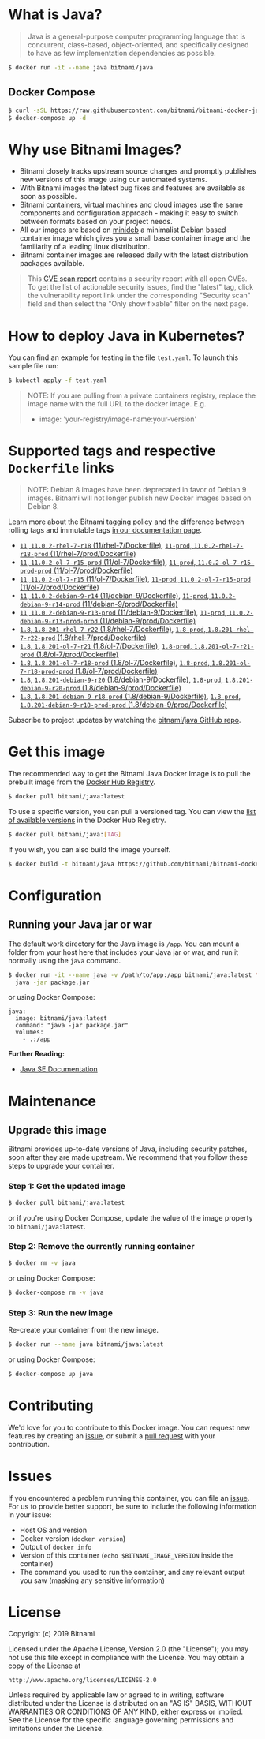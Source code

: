 # What is Java?

> Java is a general-purpose computer programming language that is concurrent, class-based, object-oriented, and specifically designed to have as few implementation dependencies as possible.

```bash
$ docker run -it --name java bitnami/java
```

## Docker Compose

```bash
$ curl -sSL https://raw.githubusercontent.com/bitnami/bitnami-docker-java/master/docker-compose.yml > docker-compose.yml
$ docker-compose up -d
```

# Why use Bitnami Images?

* Bitnami closely tracks upstream source changes and promptly publishes new versions of this image using our automated systems.
* With Bitnami images the latest bug fixes and features are available as soon as possible.
* Bitnami containers, virtual machines and cloud images use the same components and configuration approach - making it easy to switch between formats based on your project needs.
* All our images are based on [minideb](https://github.com/bitnami/minideb) a minimalist Debian based container image which gives you a small base container image and the familiarity of a leading linux distribution.
* Bitnami container images are released daily with the latest distribution packages available.


> This [CVE scan report](https://quay.io/repository/bitnami/java?tab=tags) contains a security report with all open CVEs. To get the list of actionable security issues, find the "latest" tag, click the vulnerability report link under the corresponding "Security scan" field and then select the "Only show fixable" filter on the next page.

# How to deploy Java in Kubernetes?

You can find an example for testing in the file `test.yaml`. To launch this sample file run:

```bash
$ kubectl apply -f test.yaml
```

> NOTE: If you are pulling from a private containers registry, replace the image name with the full URL to the docker image. E.g.
>
> - image: 'your-registry/image-name:your-version'

# Supported tags and respective `Dockerfile` links

> NOTE: Debian 8 images have been deprecated in favor of Debian 9 images. Bitnami will not longer publish new Docker images based on Debian 8.

Learn more about the Bitnami tagging policy and the difference between rolling tags and immutable tags [in our documentation page](https://docs.bitnami.com/containers/how-to/understand-rolling-tags-containers/).


- [`11`, `11.0.2-rhel-7-r18` (11/rhel-7/Dockerfile)](https://github.com/bitnami/bitnami-docker-java/blob/11.0.2-rhel-7-r18/11/rhel-7/Dockerfile), [`11-prod`, `11.0.2-rhel-7-r18-prod` (11/rhel-7/prod/Dockerfile)](https://github.com/bitnami/bitnami-docker-java/blob/11.0.2-rhel-7-r18/11/rhel-7/prod/Dockerfile)
- [`11`, `11.0.2-ol-7-r15-prod` (11/ol-7/Dockerfile)](https://github.com/bitnami/bitnami-docker-java/blob/11.0.2-ol-7-r15-prod/11/ol-7/Dockerfile), [`11-prod`, `11.0.2-ol-7-r15-prod-prod` (11/ol-7/prod/Dockerfile)](https://github.com/bitnami/bitnami-docker-java/blob/11.0.2-ol-7-r15-prod/11/ol-7/prod/Dockerfile)
- [`11`, `11.0.2-ol-7-r15` (11/ol-7/Dockerfile)](https://github.com/bitnami/bitnami-docker-java/blob/11.0.2-ol-7-r15/11/ol-7/Dockerfile), [`11-prod`, `11.0.2-ol-7-r15-prod` (11/ol-7/prod/Dockerfile)](https://github.com/bitnami/bitnami-docker-java/blob/11.0.2-ol-7-r15/11/ol-7/prod/Dockerfile)
- [`11`, `11.0.2-debian-9-r14` (11/debian-9/Dockerfile)](https://github.com/bitnami/bitnami-docker-java/blob/11.0.2-debian-9-r14/11/debian-9/Dockerfile), [`11-prod`, `11.0.2-debian-9-r14-prod` (11/debian-9/prod/Dockerfile)](https://github.com/bitnami/bitnami-docker-java/blob/11.0.2-debian-9-r14/11/debian-9/prod/Dockerfile)
- [`11`, `11.0.2-debian-9-r13-prod` (11/debian-9/Dockerfile)](https://github.com/bitnami/bitnami-docker-java/blob/11.0.2-debian-9-r13-prod/11/debian-9/Dockerfile), [`11-prod`, `11.0.2-debian-9-r13-prod-prod` (11/debian-9/prod/Dockerfile)](https://github.com/bitnami/bitnami-docker-java/blob/11.0.2-debian-9-r13-prod/11/debian-9/prod/Dockerfile)
- [`1.8`, `1.8.201-rhel-7-r22` (1.8/rhel-7/Dockerfile)](https://github.com/bitnami/bitnami-docker-java/blob/1.8.201-rhel-7-r22/1.8/rhel-7/Dockerfile), [`1.8-prod`, `1.8.201-rhel-7-r22-prod` (1.8/rhel-7/prod/Dockerfile)](https://github.com/bitnami/bitnami-docker-java/blob/1.8.201-rhel-7-r22/1.8/rhel-7/prod/Dockerfile)
- [`1.8`, `1.8.201-ol-7-r21` (1.8/ol-7/Dockerfile)](https://github.com/bitnami/bitnami-docker-java/blob/1.8.201-ol-7-r21/1.8/ol-7/Dockerfile), [`1.8-prod`, `1.8.201-ol-7-r21-prod` (1.8/ol-7/prod/Dockerfile)](https://github.com/bitnami/bitnami-docker-java/blob/1.8.201-ol-7-r21/1.8/ol-7/prod/Dockerfile)
- [`1.8`, `1.8.201-ol-7-r18-prod` (1.8/ol-7/Dockerfile)](https://github.com/bitnami/bitnami-docker-java/blob/1.8.201-ol-7-r18-prod/1.8/ol-7/Dockerfile), [`1.8-prod`, `1.8.201-ol-7-r18-prod-prod` (1.8/ol-7/prod/Dockerfile)](https://github.com/bitnami/bitnami-docker-java/blob/1.8.201-ol-7-r18-prod/1.8/ol-7/prod/Dockerfile)
- [`1.8`, `1.8.201-debian-9-r20` (1.8/debian-9/Dockerfile)](https://github.com/bitnami/bitnami-docker-java/blob/1.8.201-debian-9-r20/1.8/debian-9/Dockerfile), [`1.8-prod`, `1.8.201-debian-9-r20-prod` (1.8/debian-9/prod/Dockerfile)](https://github.com/bitnami/bitnami-docker-java/blob/1.8.201-debian-9-r20/1.8/debian-9/prod/Dockerfile)
- [`1.8`, `1.8.201-debian-9-r18-prod` (1.8/debian-9/Dockerfile)](https://github.com/bitnami/bitnami-docker-java/blob/1.8.201-debian-9-r18-prod/1.8/debian-9/Dockerfile), [`1.8-prod`, `1.8.201-debian-9-r18-prod-prod` (1.8/debian-9/prod/Dockerfile)](https://github.com/bitnami/bitnami-docker-java/blob/1.8.201-debian-9-r18-prod/1.8/debian-9/prod/Dockerfile)

Subscribe to project updates by watching the [bitnami/java GitHub repo](https://github.com/bitnami/bitnami-docker-java).

# Get this image

The recommended way to get the Bitnami Java Docker Image is to pull the prebuilt image from the [Docker Hub Registry](https://hub.docker.com/r/bitnami/java).

```bash
$ docker pull bitnami/java:latest
```

To use a specific version, you can pull a versioned tag. You can view the [list of available versions](https://hub.docker.com/r/bitnami/java/tags/) in the Docker Hub Registry.

```bash
$ docker pull bitnami/java:[TAG]
```

If you wish, you can also build the image yourself.

```bash
$ docker build -t bitnami/java https://github.com/bitnami/bitnami-docker-java.git
```

# Configuration

## Running your Java jar or war

The default work directory for the Java image is `/app`. You can mount a folder from your host here that includes your Java jar or war, and run it normally using the `java` command.

```bash
$ docker run -it --name java -v /path/to/app:/app bitnami/java:latest \
  java -jar package.jar
```

or using Docker Compose:

```
java:
  image: bitnami/java:latest
  command: "java -jar package.jar"
  volumes:
    - .:/app
```

**Further Reading:**

  - [Java SE Documentation](https://docs.oracle.com/javase/8/docs/api/)

# Maintenance

## Upgrade this image

Bitnami provides up-to-date versions of Java, including security patches, soon after they are made upstream. We recommend that you follow these steps to upgrade your container.

### Step 1: Get the updated image

```bash
$ docker pull bitnami/java:latest
```

or if you're using Docker Compose, update the value of the image property to `bitnami/java:latest`.

### Step 2: Remove the currently running container

```bash
$ docker rm -v java
```

or using Docker Compose:

```bash
$ docker-compose rm -v java
```

### Step 3: Run the new image

Re-create your container from the new image.

```bash
$ docker run --name java bitnami/java:latest
```

or using Docker Compose:

```bash
$ docker-compose up java
```

# Contributing

We'd love for you to contribute to this Docker image. You can request new features by creating an [issue](https://github.com/bitnami/bitnami-docker-java/issues), or submit a [pull request](https://github.com/bitnami/bitnami-docker-java/pulls) with your contribution.

# Issues

If you encountered a problem running this container, you can file an [issue](https://github.com/bitnami/bitnami-docker-java/issues). For us to provide better support, be sure to include the following information in your issue:

- Host OS and version
- Docker version (`docker version`)
- Output of `docker info`
- Version of this container (`echo $BITNAMI_IMAGE_VERSION` inside the container)
- The command you used to run the container, and any relevant output you saw (masking any sensitive
information)

# License

Copyright (c) 2019 Bitnami

Licensed under the Apache License, Version 2.0 (the "License");
you may not use this file except in compliance with the License.
You may obtain a copy of the License at

    http://www.apache.org/licenses/LICENSE-2.0

Unless required by applicable law or agreed to in writing, software
distributed under the License is distributed on an "AS IS" BASIS,
WITHOUT WARRANTIES OR CONDITIONS OF ANY KIND, either express or implied.
See the License for the specific language governing permissions and
limitations under the License.
